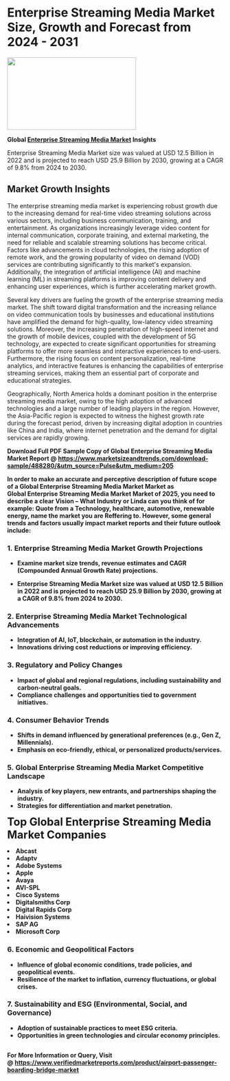 <H1>Enterprise Streaming Media Market Size, Growth and Forecast from 2024 - 2031</H1><img class="aligncenter size-medium wp-image-584254" src="https://thirdeyenews.in/wp-content/uploads/2024/09/Global-Market-Research-300x168.jpeg" alt="" width="300" height="168" /><p><strong>Global&nbsp;<a href="https://www.marketsizeandtrends.com/download-sample/488280/&amp;utm_source=Pulse&amp;utm_medium=205">Enterprise Streaming Media Market</a> Insights</strong></p><p>Enterprise Streaming Media Market size was valued at USD 12.5 Billion in 2022 and is projected to reach USD 25.9 Billion by 2030, growing at a CAGR of 9.8% from 2024 to 2030.</p><p><h2>Market Growth Insights</h2> <p>The enterprise streaming media market is experiencing robust growth due to the increasing demand for real-time video streaming solutions across various sectors, including business communication, training, and entertainment. As organizations increasingly leverage video content for internal communication, corporate training, and external marketing, the need for reliable and scalable streaming solutions has become critical. Factors like advancements in cloud technologies, the rising adoption of remote work, and the growing popularity of video on demand (VOD) services are contributing significantly to this market's expansion. Additionally, the integration of artificial intelligence (AI) and machine learning (ML) in streaming platforms is improving content delivery and enhancing user experiences, which is further accelerating market growth.</p> <p><strong></strong></p> <p>Several key drivers are fueling the growth of the enterprise streaming media market. The shift toward digital transformation and the increasing reliance on video communication tools by businesses and educational institutions have amplified the demand for high-quality, low-latency video streaming solutions. Moreover, the increasing penetration of high-speed internet and the growth of mobile devices, coupled with the development of 5G technology, are expected to create significant opportunities for streaming platforms to offer more seamless and interactive experiences to end-users. Furthermore, the rising focus on content personalization, real-time analytics, and interactive features is enhancing the capabilities of enterprise streaming services, making them an essential part of corporate and educational strategies.</p> <p>Geographically, North America holds a dominant position in the enterprise streaming media market, owing to the high adoption of advanced technologies and a large number of leading players in the region. However, the Asia-Pacific region is expected to witness the highest growth rate during the forecast period, driven by increasing digital adoption in countries like China and India, where internet penetration and the demand for digital services are rapidly growing.</p> <p><strong></p><p><span class=""><strong>Download Full PDF Sample Copy of Global Enterprise Streaming Media Market Report</strong> @ <a href="https://www.marketsizeandtrends.com/download-sample/488280/&amp;utm_source=Pulse&amp;utm_medium=205" target="_blank">https://www.marketsizeandtrends.com/download-sample/488280/&amp;utm_source=Pulse&amp;utm_medium=205</a></span></p><p>In order to make an accurate and perceptive description of future scope of a Global&nbsp;Enterprise Streaming Media Market Market as Global&nbsp;Enterprise Streaming Media Market Market of 2025, you need to describe a clear Vision &ndash; What Industry or Linda can you think of for example: Quote from a Technology, healthcare, automotive, renewable energy, name the market you are Reffering to. However, some general trends and factors usually impact market reports and their future outlook include:</p><h3>1.&nbsp;<strong>Enterprise Streaming Media Market Growth Projections</strong></h3><ul><li>Examine market size trends, revenue estimates and CAGR (Compounded Annual Growth Rate) projections.</li><li><p>Enterprise Streaming Media Market size was valued at USD 12.5 Billion in 2022 and is projected to reach USD 25.9 Billion by 2030, growing at a CAGR of 9.8% from 2024 to 2030.</p></li></ul><h3>2.&nbsp;<strong>Enterprise Streaming Media Market Technological Advancements</strong></h3><ul><li>Integration of AI, IoT, blockchain, or automation in the industry.</li><li>Innovations driving cost reductions or improving efficiency.</li></ul><h3>3.&nbsp;<strong>Regulatory and Policy Changes</strong></h3><ul><li>Impact of global and regional regulations, including sustainability and carbon-neutral goals.</li><li>Compliance challenges and opportunities tied to government initiatives.</li></ul><h3>4.&nbsp;<strong>Consumer Behavior Trends</strong></h3><ul><li>Shifts in demand influenced by generational preferences (e.g., Gen Z, Millennials).</li><li>Emphasis on eco-friendly, ethical, or personalized products/services.</li></ul><h3>5.&nbsp;<strong>Global Enterprise Streaming Media Market Competitive Landscape</strong></h3><ul><li>Analysis of key players, new entrants, and partnerships shaping the industry.</li><li>Strategies for differentiation and market penetration.</li></ul><p data-pm-slice="1 1 []"><span style="color: inherit; font-family: inherit; font-size: 25px;">Top Global Enterprise Streaming Media Market Companies</span></p><div class="" data-test-id=""><p><li>Abcast</li><li> Adaptv</li><li> Adobe Systems</li><li> Apple</li><li> Avaya</li><li> AVI-SPL</li><li> Cisco Systems</li><li> Digitalsmiths Corp</li><li> Digital Rapids Corp</li><li> Haivision Systems</li><li> SAP AG</li><li> Microsoft Corp</li></p></div><h3>6.&nbsp;<strong>Economic and Geopolitical Factors</strong></h3><ul><li>Influence of global economic conditions, trade policies, and geopolitical events.</li><li>Resilience of the market to inflation, currency fluctuations, or global crises.</li></ul><h3>7.&nbsp;<strong>Sustainability and ESG (Environmental, Social, and Governance)</strong></h3><ul><li>Adoption of sustainable practices to meet ESG criteria.</li><li>Opportunities in green technologies and circular economy principles.</li></ul><h2><strong style="font-size: 14px;">For More Information or Query, Visit @&nbsp;</strong><a style="background-color: #ffffff; font-size: 14px;" href="https://www.marketsizeandtrends.com/report/enterprise-streaming-media-market/" target="_blank">https://www.verifiedmarketreports.com/product/airport-passenger-boarding-bridge-market</a></h2>
